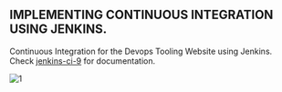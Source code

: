 ## IMPLEMENTING CONTINUOUS INTEGRATION USING JENKINS.
Continuous Integration for the Devops Tooling Website using Jenkins. Check [jenkins-ci-9](https://github.com/brpo01/jenkinsci-9/blob/master/jenkins-ci-9.md) for documentation.

![1](https://user-images.githubusercontent.com/47898882/128691239-b8c28e84-9497-4776-8023-d9006553db7b.JPG)
